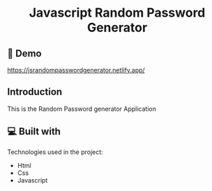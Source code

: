 <h1 align="center" id="title">Javascript Random Password Generator</h1>

<h2>🚀 Demo</h2>

https://jsrandompasswordgenerator.netlify.app/
<h2>Introduction</h2>
This is the Random Password generator Application

<h2>💻 Built with</h2>

Technologies used in the project:

*   Html
*   Css
*   Javascript
